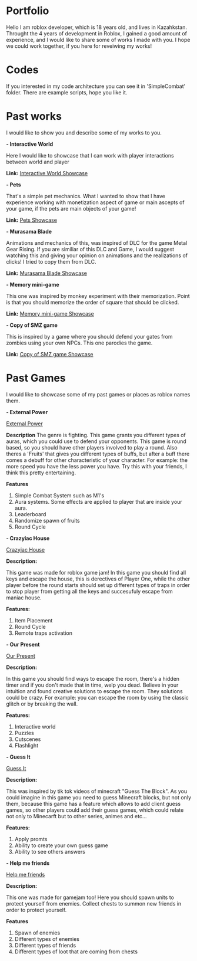 # Portfolio
Hello I am roblox developer, which is 18 years old, and lives in Kazahkstan. Throught the 4 years of development in Roblox, I gained a good amount of experience, and I would like to share some of works I made with you. I hope we could work together, if you here for reveiwing my works!

# Codes
If you interested in my code architecture you can see it in 'SimpleCombat' folder. There are example scripts, hope you like it.

# Past works
I would like to show you and describe some of my works to you.

**- Interactive World**

Here I would like to showcase that I can work with player interactions between world and player

**Link:** [Interactive World Showcase](https://gyazo.com/28859a67e7501e33a1d5d5793768df1b)


**- Pets**

That's a simple pet mechanics. What I wanted to show that I have experience working with monetization aspect of game or main ascepts of your game, if the pets are main objects of your game!

**Link:** [Pets Showcase](https://gyazo.com/28859a67e7501e33a1d5d5793768df1b)

**- Murasama Blade**

Animations and mechanics of this, was inspired of DLC for the game Metal Gear Rising. If you are similiar of this DLC and Game, I would suggest watching this and giving your opinion on animations and the realizations of clicks! I tried to copy them from DLC. 

**Link:** [Murasama Blade Showcase](https://streamable.com/on9k11)

**- Memory mini-game**

This one was inspired by monkey experiment with their memorization. Point is that you should memorize the order of square that should be clicked.

**Link:** [Memory mini-game Showcase](https://streamable.com/kw6r6x)

**- Copy of SMZ game**

This is inspired by a game where you should defend your gates from zombies using your own NPCs. This one parodies the game.

**Link:** [Copy of SMZ game Showcase](https://streamable.com/3ogfig) 

# Past Games
I would like to showcase some of my past games or places as roblox names them.

**- External Power**

[External Power](https://www.roblox.com/games/1577735636/External-Power)

**Description**
The genre is fighting. This game grants you different types of auras, which you could use to defend your opponents. This game is round based, so you should have other players involved to play a round. Also theres a 'Fruits' that gives you different types of buffs, but after a buff there comes a debuff for other characteristic of your character. For example: the more speed you have the less power you have. Try this with your friends, I think this pretty entertaining.

**Features**
1. Simple Combat System such as M1's
2. Aura systems. Some effects are applied to player that are inside your aura.
3. Leaderboard
4. Randomize spawn of fruits 
5. Round Cycle

**- Crazyiac House**

[Crazyiac House](https://www.roblox.com/games/9014261999/Crazyiac-house)

**Description:**

This game was made for roblox game jam! In this game you should find all keys and escape the house, this is derectives of Player One, while the other player before the round starts should set up different types of traps in order to stop player from getting all the keys and succesufuly escape from maniac house.

**Features:**

1. Item Placement
2. Round Cycle 
4. Remote traps activation

**- Our Present**

[Our Present](https://www.roblox.com/games/8383598123/Our-Present)

**Description:**

In this game you should find ways to escape the room, there's a hidden timer and if you don't made that in time, welp you dead. Believe in your intuition and found creative solutions to escape the room. They solutions could be crazy. For example: you can escape the room by using the classic glitch or by breaking the wall.

**Features:**

1. Interactive world
2. Puzzles
3. Cutscenes
4. Flashlight

**- Guess It**

[Guess It](https://www.roblox.com/games/16653986060/Guess-It)

**Description:**

This was inspired by tik tok videos of minecraft "Guess The Block". As you could imagine in this game you need to guess Minecraft blocks, but not only them, because this game has a feature which allows to add client guess games, so other players could add their guess games, which could relate not only to Minecarft but to other series, animes and etc...

**Features:**

1. Apply promts
2. Ability to create your own guess game
3. Ability to see others answers

**- Help me friends**

[Help me friends](https://www.roblox.com/games/13930772453/Help-Me-Friends)

**Description:**

This one was made for gamejam too! Here you should spawn units to protect yourself from enemies. Collect chests to summon new friends in order to protect yourself.

**Features**
1. Spawn of enemies
2. Different types of enemies
3. Different types of friends
4. Different types of loot that are coming from chests
